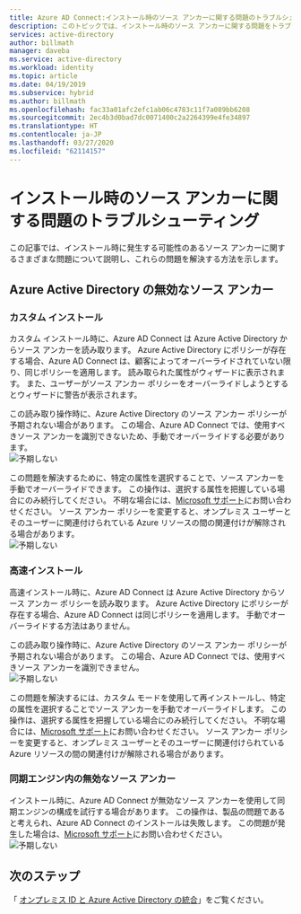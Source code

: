 ```yaml
---
title: Azure AD Connect:インストール時のソース アンカーに関する問題のトラブルシューティング | Microsoft Docs
description: このトピックでは、インストール時のソース アンカーに関する問題をトラブルシューティングする方法の手順について説明します。
services: active-directory
author: billmath
manager: daveba
ms.service: active-directory
ms.workload: identity
ms.topic: article
ms.date: 04/19/2019
ms.subservice: hybrid
ms.author: billmath
ms.openlocfilehash: fac33a01afc2efc1ab06c4783c11f7a089bb6208
ms.sourcegitcommit: 2ec4b3d0bad7dc0071400c2a2264399e4fe34897
ms.translationtype: HT
ms.contentlocale: ja-JP
ms.lasthandoff: 03/27/2020
ms.locfileid: "62114157"
---
```

# <a name="troubleshooting-source-anchor-issues-during-installation"></a>インストール時のソース アンカーに関する問題のトラブルシューティング
この記事では、インストール時に発生する可能性のあるソース アンカーに関するさまざまな問題について説明し、これらの問題を解決する方法を示します。

## <a name="invalid-source-anchor-in-azure-active-directory"></a>Azure Active Directory の無効なソース アンカー

### <a name="custom-installation"></a>カスタム インストール

カスタム インストール時に、Azure AD Connect は Azure Active Directory からソース アンカーを読み取ります。 Azure Active Directory にポリシーが存在する場合、Azure AD Connect は、顧客によってオーバーライドされていない限り、同じポリシーを適用します。 読み取られた属性がウィザードに表示されます。 また、ユーザーがソース アンカー ポリシーをオーバーライドしようとするとウィザードに警告が表示されます。

この読み取り操作時に、Azure Active Directory のソース アンカー ポリシーが予期されない場合があります。 この場合、Azure AD Connect では、使用すべきソース アンカーを識別できないため、手動でオーバーライドする必要があります。</br>
![予期しない](media/tshoot-connect-source-anchor/source1.png)

この問題を解決するために、特定の属性を選択することで、ソース アンカーを手動でオーバーライドできます。 この操作は、選択する属性を把握している場合にのみ続行してください。 不明な場合には、[Microsoft サポート](https://support.microsoft.com/contactus/)にお問い合わせください。 ソース アンカー ポリシーを変更すると、オンプレミス ユーザーとそのユーザーに関連付けられている Azure リソースの間の関連付けが解除される場合があります。</br>
![予期しない](media/tshoot-connect-source-anchor/source2.png)

### <a name="express-installation"></a>高速インストール
高速インストール時に、Azure AD Connect は Azure Active Directory からソース アンカー ポリシーを読み取ります。 Azure Active Directory にポリシーが存在する場合、Azure AD Connect は同じポリシーを適用します。 手動でオーバーライドする方法はありません。

この読み取り操作時に、Azure Active Directory のソース アンカー ポリシーが予期されない場合があります。 この場合、Azure AD Connect では、使用すべきソース アンカーを識別できません。</br>
![予期しない](media/tshoot-connect-source-anchor/source3.png)

この問題を解決するには、カスタム モードを使用して再インストールし、特定の属性を選択することでソース アンカーを手動でオーバーライドします。 この操作は、選択する属性を把握している場合にのみ続行してください。 不明な場合には、[Microsoft サポート](https://support.microsoft.com/contactus/)にお問い合わせください。 ソース アンカー ポリシーを変更すると、オンプレミス ユーザーとそのユーザーに関連付けられている Azure リソースの間の関連付けが解除される場合があります。

### <a name="invalid-source-anchor-in-sync-engine"></a>同期エンジン内の無効なソース アンカー
インストール時に、Azure AD Connect が無効なソース アンカーを使用して同期エンジンの構成を試行する場合があります。 この操作は、製品の問題であると考えられ、Azure AD Connect のインストールは失敗します。 この問題が発生した場合は、[Microsoft サポート](https://support.microsoft.com/contactus/)にお問い合わせください。</br>
![予期しない](media/tshoot-connect-source-anchor/source4.png)


## <a name="next-steps"></a>次のステップ
「 [オンプレミス ID と Azure Active Directory の統合](whatis-hybrid-identity.md)」をご覧ください。